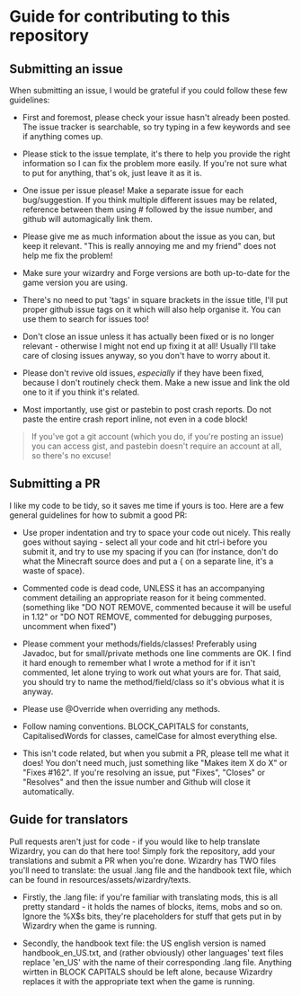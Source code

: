 # Guide for contributing to this repository

## Submitting an issue

When submitting an issue, I would be grateful if you could follow these few guidelines:

- First and foremost, please check your issue hasn't already been posted. The issue tracker is searchable, so try typing in a few keywords and see if anything comes up.

- Please stick to the issue template, it's there to help you provide the right information so I can fix the problem more easily. If you're not sure what to put for anything, that's ok, just leave it as it is.

- One issue per issue please! Make a separate issue for each bug/suggestion. If you think multiple different issues may be related, reference between them using # followed by the issue number, and github will automagically link them.

- Please give me as much information about the issue as you can, but keep it relevant. "This is really annoying me and my friend" does not help me fix the problem!

- Make sure your wizardry and Forge versions are both up-to-date for the game version you are using.

- There's no need to put 'tags' in square brackets in the issue title, I'll put proper github issue tags on it which will also help organise it. You can use them to search for issues too!

- Don't close an issue unless it has actually been fixed or is no longer relevant - otherwise I might not end up fixing it at all! Usually I'll take care of closing issues anyway, so you don't have to worry about it.

- Please don't revive old issues, _especially_ if they have been fixed, because I don't routinely check them. Make a new issue and link the old one to it if you think it's related.

- Most importantly, use gist or pastebin to post crash reports. Do not paste the entire crash report inline, not even in a code block!
> If you've got a git account (which you do, if you're posting an issue) you can access gist, and pastebin doesn't require an account at all, so there's no excuse!

## Submitting a PR

I like my code to be tidy, so it saves me time if yours is too. Here are a few general guidelines for how to submit a good PR:

- Use proper indentation and try to space your code out nicely. This really goes without saying - select all your code and hit ctrl-i before you submit it, and try to use my spacing if you can (for instance, don't do what the Minecraft source does and put a { on a separate line, it's a waste of space).

- Commented code is dead code, UNLESS it has an accompanying comment detailing an appropriate reason for it being commented. (something like "DO NOT REMOVE, commented because it will be useful in 1.12" or "DO NOT REMOVE, commented for debugging purposes, uncomment when fixed")

- Please comment your methods/fields/classes! Preferably using Javadoc, but for small/private methods one line comments are OK. I find it hard enough to remember what I wrote a method for if it isn't commented, let alone trying to work out what yours are for. That said, you should try to name the method/field/class so it's obvious what it is anyway.

- Please use @Override when overriding any methods.

- Follow naming conventions. BLOCK_CAPITALS for constants, CapitalisedWords for classes, camelCase for almost everything else.

- This isn't code related, but when you submit a PR, please tell me what it does! You don't need much, just something like "Makes item X do X" or "Fixes #162". If you're resolving an issue, put "Fixes", "Closes" or "Resolves" and then the issue number and Github will close it automatically.

## Guide for translators

Pull requests aren't just for code - if you would like to help translate Wizardry, you can do that here too! Simply fork the repository, add your translations and submit a PR when you're done. Wizardry has TWO files you'll need to translate: the usual .lang file and the handbook text file, which can be found in resources/assets/wizardry/texts.

- Firstly, the .lang file: if you're familiar with translating mods, this is all pretty standard - it holds the names of blocks, items, mobs and so on. Ignore the %X$s bits, they're placeholders for stuff that gets put in by Wizardry when the game is running.

- Secondly, the handbook text file: the US english version is named handbook_en_US.txt, and (rather obviously) other languages' text files replace 'en_US' with the name of their corresponding .lang file. Anything wirtten in BLOCK CAPITALS should be left alone, because Wizardry replaces it with the appropriate text when the game is running.
